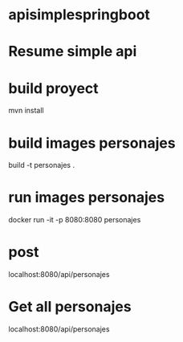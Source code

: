 # apisimplespringboot

# Resume simple api

# build proyect
mvn install

# build images personajes
build -t personajes .

# run images personajes
docker run -it -p 8080:8080 personajes

# post 
localhost:8080/api/personajes

# Get all personajes
localhost:8080/api/personajes



